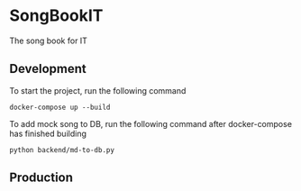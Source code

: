 # SongBookIT

The song book for IT
## Development
To start the project, run the following command

    docker-compose up --build

To add mock song to DB, run the following command after docker-compose has finished building

    python backend/md-to-db.py

## Production
